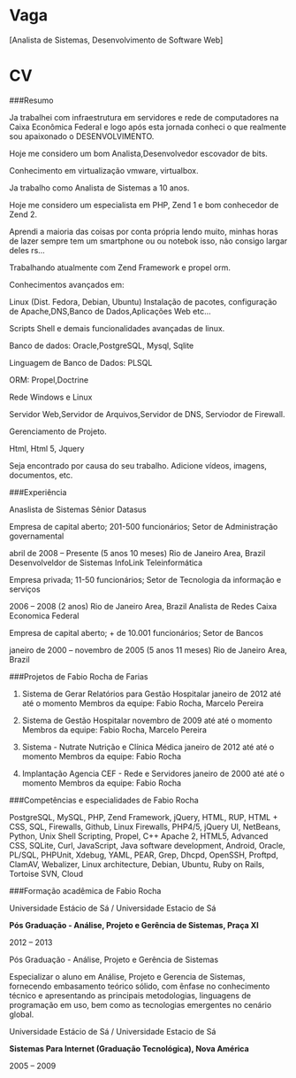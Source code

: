Vaga
====

[Analista de Sistemas, Desenvolvimento de Software Web]

CV
==

###Resumo

Ja trabalhei com infraestrutura em servidores e rede de computadores na Caixa Econômica Federal e logo após esta jornada conheci o que realmente sou apaixonado o DESENVOLVIMENTO.

Hoje me considero um bom Analista,Desenvolvedor escovador de bits.

Conhecimento em virtualização vmware, virtualbox.

Ja trabalho como Analista de Sistemas a 10 anos.

Hoje me considero um especialista em PHP, Zend 1 e bom conhecedor de Zend 2.

Aprendi a maioria das coisas por conta própria lendo muito, minhas horas de lazer sempre tem um smartphone ou ou notebok isso, não consigo largar deles rs...

Trabalhando atualmente com Zend Framework e propel orm.

Conhecimentos avançados em:

Linux (Dist. Fedora, Debian, Ubuntu) Instalação de pacotes, configuração de Apache,DNS,Banco de Dados,Aplicações Web etc...

Scripts Shell e demais funcionalidades avançadas de linux.

Banco de dados: Oracle,PostgreSQL, Mysql, Sqlite

Linguagem de Banco de Dados: PLSQL

ORM: Propel,Doctrine

Rede Windows e Linux

Servidor Web,Servidor de Arquivos,Servidor de DNS, Serviodor de Firewall.

Gerenciamento de Projeto.

Html, Html 5, Jquery

Seja encontrado por causa do seu trabalho. Adicione vídeos, imagens, documentos, etc.

###Experiência


Anaslista de Sistemas Sênior
Datasus

Empresa de capital aberto; 201-500 funcionários; Setor de Administração governamental

abril de 2008 – Presente (5 anos 10 meses) Rio de Janeiro Area, Brazil
Desenvolveldor de Sistemas
InfoLink Teleinformática

Empresa privada; 11-50 funcionários; Setor de Tecnologia da informação e serviços

2006 – 2008 (2 anos) Rio de Janeiro Area, Brazil
Analista de Redes
Caixa Economica Federal

Empresa de capital aberto; + de 10.001 funcionários; Setor de Bancos

janeiro de 2000 – novembro de 2005 (5 anos 11 meses) Rio de Janeiro Area, Brazil


###Projetos de Fabio Rocha de Farias

1. Sistema de Gerar Relatórios para Gestão Hospitalar
        janeiro de 2012 até até o momento
    Membros da equipe: Fabio Rocha, Marcelo Pereira

1. Sistema de Gestão Hospitalar
        novembro de 2009 até até o momento
    Membros da equipe: Fabio Rocha, Marcelo Pereira

1. Sistema - Nutrate Nutrição e Clínica Médica
        janeiro de 2012 até até o momento
    Membros da equipe: Fabio Rocha

1. Implantação Agencia CEF - Rede e Servidores
        janeiro de 2000 até até o momento
    Membros da equipe: Fabio Rocha

###Competências e especialidades de Fabio Rocha

PostgreSQL, MySQL,    PHP,    Zend Framework, jQuery,    HTML,    RUP,    HTML + CSS,  SQL,    Firewalls,    Github,    Linux Firewalls,    PHP4/5,    jQuery UI,    NetBeans,    Python,    Unix Shell Scripting,    Propel,    C++    Apache 2,    HTML5,    Advanced CSS,    SQLite,     Curl,    JavaScript,    Java software development,    Android,    Oracle,    PL/SQL,    PHPUnit,    Xdebug,    YAML,    PEAR,    Grep,    Dhcpd,    OpenSSH,    Proftpd,    ClamAV,    Webalizer,    Linux architecture,    Debian,    Ubuntu,    Ruby on Rails,    Tortoise SVN,   Cloud

###Formação acadêmica de Fabio Rocha 

Universidade Estácio de Sá / Universidade Estacio de Sá

**Pós Graduação - Análise, Projeto e Gerência de Sistemas, Praça XI**

2012 – 2013

Pós Graduação - Análise, Projeto e Gerência de Sistemas

Especializar o aluno em Análise, Projeto e Gerencia de Sistemas, fornecendo embasamento teórico sólido, com ênfase no conhecimento técnico e apresentando as principais metodologias, linguagens de programação em uso, bem como as tecnologias emergentes no cenário global.

Universidade Estácio de Sá / Universidade Estacio de Sá

**Sistemas Para Internet (Graduação Tecnológica), Nova América**

2005 – 2009 

